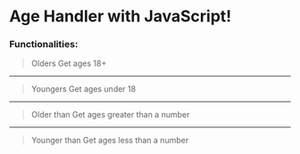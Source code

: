 # Age Handler with JavaScript!

### Functionalities:

> Olders
> Get ages 18+

---

> Youngers
> Get ages under 18
  
---

> Older than
> Get ages greater than a number
---

> Younger than
> Get ages less than a number